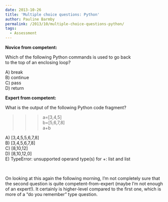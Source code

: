```yaml
---
date: 2013-10-26
title: 'Multiple choice questions: Python'
author: Pauline Barmby
permalink: /2013/10/multiple-choice-questions-python/
tags:
  - Assessment
---
```

**Novice from competent:**

Which of the following Python commands is used to go back  
to the top of an enclosing loop?

A) break  
B) continue  
C) pass  
D) return

**Expert from competent:**

What is the output of the following Python code fragment?  
>>> a=[3,4,5]  
>>> b=[5,6,7,8]  
>>> a+b

A) [3,4,5,5,6,7,8]  
B) [3,4,5,6,7,8]  
C) [8,10,12]  
D) [8,10,12,0]  
E) TypeError: unsupported operand type(s) for +: list and list

&nbsp;

On looking at this again the following morning, I&#8217;m not completely sure that the second question is quite competent-from-expert (maybe I&#8217;m not enough of an expert!). It certainly is higher-level compared to the first one, which is more of a &#8220;do you remember&#8221; type question.
